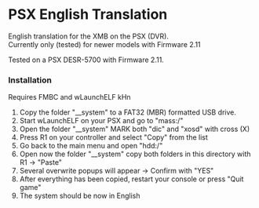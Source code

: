# PSX English Translation
English translation for the XMB on the PSX (DVR). </br>
Currently only (tested) for newer models with Firmware 2.11 </br>

Tested on a PSX DESR-5700 with Firmware 2.11.

### Installation
Requires FMBC and wLaunchELF kHn
1. Copy the folder "__system" to a FAT32 (MBR) formatted USB drive.
2. Start wLaunchELF on your PSX and go to "mass:/"
3. Open the folder "__system" MARK both "dic" and "xosd" with cross (X)
4. Press R1 on your controller and select "Copy" from the list
5. Go back to the main menu and open "hdd:/"
6. Open now the folder "__system" copy both folders in this directory with R1 -> "Paste"
7. Several overwrite popups will appear -> Confirm with "YES"
8. After everything has been copied, restart your console or press "Quit game"
9. The system should be now in English
